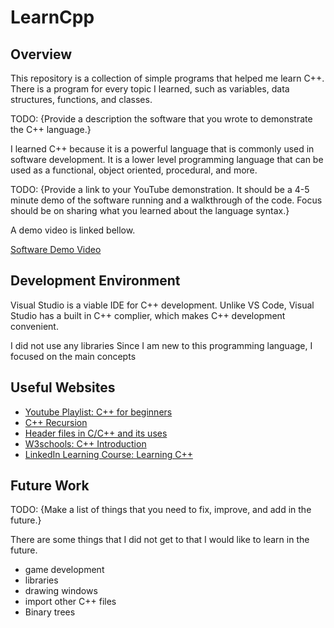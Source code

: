 # LearnCpp

## Overview

This repository is a collection of simple programs that helped me learn C++. There is a program for every topic I learned, such as variables, data structures, functions, and classes.

TODO: {Provide a description the software that you wrote to demonstrate the C++ language.}

I learned C++ because it is a powerful language that is commonly used in software development. It is a lower level programming language that can be used as a functional, object oriented, procedural, and more. 

TODO: {Provide a link to your YouTube demonstration.  It should be a 4-5 minute demo of the software running and a walkthrough of the code.  Focus should be on sharing what you learned about the language syntax.}

A demo video is linked bellow.

[Software Demo Video](http://youtube.link.goes.here)

## Development Environment

Visual Studio is a viable IDE for C++ development. Unlike VS Code, Visual Studio has a built in C++ complier, which makes C++ development convenient.

I did not use any libraries Since I am new to this programming language, I focused on the main concepts

## Useful Websites

* [Youtube Playlist: C++ for beginners](https://youtube.com/playlist?list=PL43pGnjiVwgQHLPnuH9ch-LhZdwckM8Tq)
* [C++ Recursion](https://www.programiz.com/cpp-programming/recursion)
* [Header files in C/C++ and its uses](https://www.geeksforgeeks.org/header-files-in-c-cpp-and-its-uses/)
* [W3schools: C++ Introduction](https://www.w3schools.com/cpp/cpp_intro.asp)
* [LinkedIn Learning Course: Learning C++](https://www.linkedin.com/learning-login/share?account=2153100&forceAccount=false&redirect=https%3A%2F%2Fwww.linkedin.com%2Flearning%2Flearning-c-plus-plus-14267389%3Ftrk%3Dshare_ent_url%26shareId%3DBA%252BpvcX0QvWEmw8acQUvVw%253D%253D) 

## Future Work

TODO: {Make a list of things that you need to fix, improve, and add in the future.}

There are some things that I did not get to that I would like to learn in the future.
* game development
* libraries
* drawing windows
* import other C++ files
* Binary trees
